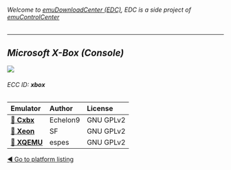 ###### Welcome to [emuDownloadCenter (EDC)](https://github.com/PhoenixInteractiveNL/emuDownloadCenter/wiki/), EDC is a side project of [emuControlCenter](https://github.com/PhoenixInteractiveNL/emuControlCenter/wiki/)
***
## _Microsoft X-Box (Console)_
![](https://raw.githubusercontent.com/wiki/PhoenixInteractiveNL/emuDownloadCenter/images_platform/ecc_xbox_teaser.png)
###### ECC ID: **xbox**

| Emulator   | Author      | License     |
|:-----------|:------------|:------------|
| [:file_folder: **Cxbx**](https://github.com/PhoenixInteractiveNL/emuDownloadCenter/wiki/Emulator-cxbx#menu) | Echelon9 | GNU GPLv2 |
| [:file_folder: **Xeon**](https://github.com/PhoenixInteractiveNL/emuDownloadCenter/wiki/Emulator-xeon#menu) | SF | GNU GPLv2 |
| [:file_folder: **XQEMU**](https://github.com/PhoenixInteractiveNL/emuDownloadCenter/wiki/Emulator-xqemu#menu) | espes | GNU GPLv2 |

[:arrow_backward: Go to platform listing](https://github.com/PhoenixInteractiveNL/emuDownloadCenter/wiki/EDC-Platform-List)
